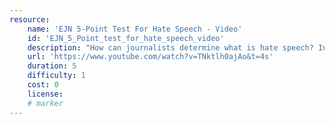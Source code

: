 ```yaml
---
resource:
    name: 'EJN 5-Point Test For Hate Speech - Video'
    id: 'EJN_5_Point_test_for_hate_speech_video'
    description: "How can journalists determine what is hate speech? In this video the EJN gives five points which media professionals should review before they publish."
    url: 'https://www.youtube.com/watch?v=TNktlh0ajAo&t=4s'
    duration: 5    
    difficulty: 1   
    cost: 0      
    license:
    # marker
---
```

